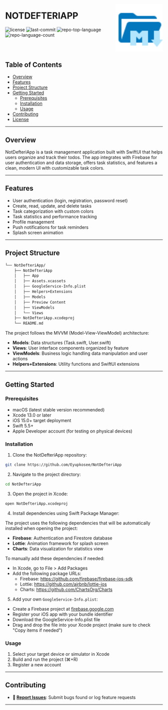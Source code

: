 <div align="left" style="position: relative;">
<img src="https://raw.githubusercontent.com/PKief/vscode-material-icon-theme/ec559a9f6bfd399b82bb44393651661b08aaf7ba/icons/folder-markdown-open.svg" align="right" width="30%" style="margin: -20px 0 0 20px;">
<h1>NOTDEFTERIAPP</h1>
<p align="left">
	<img src="https://img.shields.io/github/license/Eyupkosee/NotDefteriApp?style=default&logo=opensourceinitiative&logoColor=white&color=6b9adc" alt="license">
	<img src="https://img.shields.io/github/last-commit/Eyupkosee/NotDefteriApp?style=default&logo=git&logoColor=white&color=6b9adc" alt="last-commit">
	<img src="https://img.shields.io/github/languages/top/Eyupkosee/NotDefteriApp?style=default&color=6b9adc" alt="repo-top-language">
	<img src="https://img.shields.io/github/languages/count/Eyupkosee/NotDefteriApp?style=default&color=6b9adc" alt="repo-language-count">
</p>
</div>
<br clear="right">

## Table of Contents

- [Overview](#overview)
- [Features](#features)
- [Project Structure](#project-structure)
- [Getting Started](#getting-started)
  - [Prerequisites](#prerequisites)
  - [Installation](#installation)
  - [Usage](#usage)
- [Contributing](#contributing)
- [License](#license)

---

## Overview

NotDefteriApp is a task management application built with SwiftUI that helps users organize and track their todos. The app integrates with Firebase for user authentication and data storage, offers task statistics, and features a clean, modern UI with customizable task colors.

---

## Features

- User authentication (login, registration, password reset)
- Create, read, update, and delete tasks
- Task categorization with custom colors
- Task statistics and performance tracking
- Profile management
- Push notifications for task reminders
- Splash screen animation

---

## Project Structure

```sh
└── NotDefteriApp/
    ├── NotDefteriApp
    │   ├── App
    │   ├── Assets.xcassets
    │   ├── GoogleService-Info.plist
    │   ├── Helpers+Extensions
    │   ├── Models
    │   ├── Preview Content
    │   ├── ViewModels
    │   └── Views
    ├── NotDefteriApp.xcodeproj
    └── README.md
```

The project follows the MVVM (Model-View-ViewModel) architecture:
- **Models**: Data structures (Task.swift, User.swift)
- **Views**: User interface components organized by feature
- **ViewModels**: Business logic handling data manipulation and user actions
- **Helpers+Extensions**: Utility functions and SwiftUI extensions

---

## Getting Started

### Prerequisites

- macOS (latest stable version recommended)
- Xcode 13.0 or later
- iOS 15.0+ target deployment
- Swift 5.5+
- Apple Developer account (for testing on physical devices)

### Installation

1. Clone the NotDefteriApp repository:
```sh
git clone https://github.com/Eyupkosee/NotDefteriApp
```

2. Navigate to the project directory:
```sh
cd NotDefteriApp
```

3. Open the project in Xcode:
```sh
open NotDefteriApp.xcodeproj
```

4. Install dependencies using Swift Package Manager:

The project uses the following dependencies that will be automatically installed when opening the project:
- **Firebase**: Authentication and Firestore database
- **Lottie**: Animation framework for splash screen
- **Charts**: Data visualization for statistics view

To manually add these dependencies if needed:
- In Xcode, go to File > Add Packages
- Add the following package URLs:
  - Firebase: https://github.com/firebase/firebase-ios-sdk
  - Lottie: https://github.com/airbnb/lottie-ios
  - Charts: https://github.com/ChartsOrg/Charts

5. Add your own `GoogleService-Info.plist`:
- Create a Firebase project at [firebase.google.com](https://firebase.google.com)
- Register your iOS app with your bundle identifier
- Download the GoogleService-Info.plist file
- Drag and drop the file into your Xcode project (make sure to check "Copy items if needed")

### Usage

1. Select your target device or simulator in Xcode
2. Build and run the project (⌘+R)
3. Register a new account

---

## Contributing

- **🐛 [Report Issues](https://github.com/Eyupkosee/NotDefteriApp/issues)**: Submit bugs found or log feature requests

---


